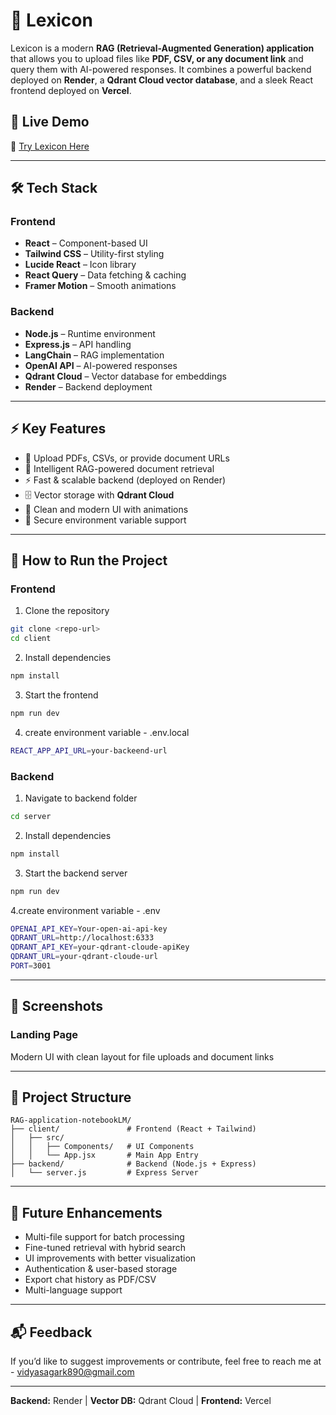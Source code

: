 # 📘 Lexicon

Lexicon is a modern **RAG (Retrieval-Augmented Generation) application** that allows you to upload files like **PDF, CSV, or any document link** and query them with AI-powered responses. It combines a powerful backend deployed on **Render**, a **Qdrant Cloud vector database**, and a sleek React frontend deployed on **Vercel**.

## 🚀 Live Demo

🔗 [Try Lexicon Here](https://rag-application-notebook-lm.vercel.app/)

---

## 🛠️ Tech Stack

### Frontend

* **React** – Component-based UI
* **Tailwind CSS** – Utility-first styling
* **Lucide React** – Icon library
* **React Query** – Data fetching & caching
* **Framer Motion** – Smooth animations

### Backend

* **Node.js** – Runtime environment
* **Express.js** – API handling
* **LangChain** – RAG implementation
* **OpenAI API** – AI-powered responses
* **Qdrant Cloud** – Vector database for embeddings
* **Render** – Backend deployment

---

## ⚡ Key Features

* 📂 Upload PDFs, CSVs, or provide document URLs
* 🔎 Intelligent RAG-powered document retrieval
* ⚡ Fast & scalable backend (deployed on Render)
* 🗄️ Vector storage with **Qdrant Cloud**
* 🎨 Clean and modern UI with animations
* 🔐 Secure environment variable support

---

## 🚀 How to Run the Project

### Frontend

1. Clone the repository

```bash
git clone <repo-url>
cd client
```

2. Install dependencies

```bash
npm install
```

3. Start the frontend

```bash
npm run dev
```
4. create environment variable - .env.local
```bash
REACT_APP_API_URL=your-backeend-url
```

### Backend

1. Navigate to backend folder

```bash
cd server
```

2. Install dependencies

```bash
npm install
```

3. Start the backend server

```bash
npm run dev
```

4.create environment variable - .env
```bash
OPENAI_API_KEY=Your-open-ai-api-key
QDRANT_URL=http://localhost:6333
QDRANT_API_KEY=your-qdrant-cloude-apiKey
QDRANT_URL=your-qdrant-cloude-url
PORT=3001
```

---

## 📸 Screenshots

### Landing Page

Modern UI with clean layout for file uploads and document links


---

## 📂 Project Structure

```
RAG-application-notebookLM/
├── client/               # Frontend (React + Tailwind)
│   ├── src/
│   │   ├── Components/   # UI Components
│   │   └── App.jsx       # Main App Entry
├── backend/              # Backend (Node.js + Express)
│   └── server.js         # Express Server
```

---

## 🔮 Future Enhancements

* Multi-file support for batch processing
* Fine-tuned retrieval with hybrid search
* UI improvements with better visualization
* Authentication & user-based storage
* Export chat history as PDF/CSV
* Multi-language support

---

## 📬 Feedback

If you’d like to suggest improvements or contribute, feel free to reach me at - vidyasagark890@gmail.com

---

**Backend:** Render | **Vector DB:** Qdrant Cloud | **Frontend:** Vercel
